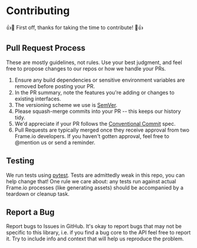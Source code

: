 # Contributing

:+1::tada: First off, thanks for taking the time to contribute! :tada::+1:

## Pull Request Process

These are mostly guidelines, not rules. Use your best judgment, and feel free to propose changes to our repos or how we handle your PRs.

1. Ensure any build dependencies or sensitive environment variables are removed before posting your PR.
2. In the PR summary, note the features you're adding or changes to existing interfaces.
3. The versioning scheme we use is [SemVer](http://semver.org/).
4. Please squash-merge commits into your PR -- this keeps our history tidy.
5. We'd appreciate if your PR follows the [Conventional Commit](https://www.conventionalcommits.org/en/v1.0.0/) spec.
6. Pull Requests are typically merged once they receive approval from two Frame.io developers.  If you haven't gotten approval, feel free to @mention us or send a reminder.

## Testing

We run tests using [pytest](https://docs.pytest.org/en/stable/).  Tests are admittedly weak in this repo, you can help change that!  One rule we care about: any tests run against actual Frame.io processes (like generating assets) should be accompanied by a teardown or cleanup task.

## Report a Bug

Report bugs to Issues in GitHub.  It's okay to report bugs that may not be specific to this library, i.e. if you find a bug core to the API feel free to report it. Try to include info and context that will help us reproduce the problem.
